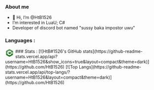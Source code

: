 
### About me
- 👋 Hi, I’m @HtB1526
- I’m interested in LuaU; C#
- Developer of discord bot named "sussy baka impostor uwu"
### Languages :
<img style="margin-right: 5px" align="left" alt="VCSharp" width="28px" src="https://raw.githubusercontent.com/vscode-icons/vscode-icons/master/icons/file_type_csharp2.svg" />
### Stats :
[![HtB#1526's GitHub stats](https://github-readme-stats.vercel.app/api?username=HtB1526&show_icons=true&layout=compact&theme=dark)](https://github.com/HtB1526)
[![Top Langs](https://github-readme-stats.vercel.app/api/top-langs/?username=HtB1526&layout=compact&theme=dark)](https://github.com/HtB1526)

